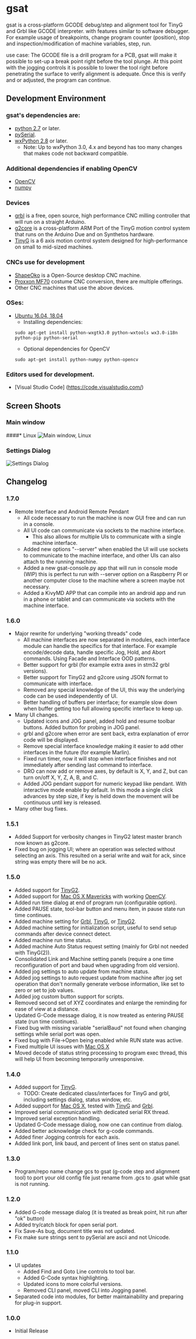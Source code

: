 gsat
====

gsat is a cross-platform GCODE debug/step and alignment tool for TinyG and Grbl like GCODE
interpreter. with features similar to software debugger. For example usage of breakpoints,
change program counter (position), stop and inspection/modification of machine variables, step,
run.

use case: The GCODE file is a drill program for a PCB, gsat will make it possible to set-up a
break point right before the tool plunge. At this point with the jogging controls it is possible
to lower the tool right before penetrating the surface to verify alignment is adequate. Once
this is verify and or adjusted, the program can continue.

Development Environment
---------------------
### gsat's dependencies are:
* [python 2.7](http://www.python.org/) or later.
* [pySerial](http://pyserial.sourceforge.net/).
* [wxPython 2.8](http://www.wxpython.org/) or later.
   * Note: Up to wxPython 3.0, 4.x and beyond has too many changes that makes code not backward compatible.

### Additional dependencies if enabling OpenCV
* [OpenCV](http://opencv.org/)
* [numpy](http://pypi.python.org/pypi/numpy/)

### Devices
* [grbl](https://github.com/grbl/grbl/wiki/) is a free, open source, high performance CNC milling controller that will run on a straight Arduino.
* [g2core](https://github.com/synthetos/g2/wiki/What-is-g2core) is a cross-platform ARM Port of the TinyG motion control system that runs on the Arduino Due and on Synthetos hardware.
* [TinyG](https://github.com/synthetos/TinyG/wiki/) is a 6 axis motion control system designed for high-performance on small to mid-sized machines.

### CNCs use for development
* [ShapeOko](http://www.shapeoko.com/) is a Open-Source desktop CNC machine.
* [Proxxon MF70](http://www.proxxon.com/en//micromot/27112.php?list) costume CNC conversion, there are multiple offerings.
* Other CNC machines that use the above devices.

### OSes:
* [Ubuntu 16.04, 18.04](http://www.ubuntu.com/)
   * Installing dependencies:
   ```
   sudo apt-get install python-wxgtk3.0 python-wxtools wx3.0-i18n python-pip python-serial
   ```
   * Optional dependencies for OpenCV
   ```
   sudo apt-get install python-numpy python-opencv
   ```

### Editors used for development.
* [Visual Studio Code] (https://code.visualstudio.com/)

Screen Shoots
------------
### Main window
####* Linux
![Main window, Linux](https://raw.githubusercontent.com/duembeg/gsat/1b337421251a26ed622ad3a76953097c447de375/images/screenshoot/main_window_linux.png "Main Window, Linux")

### Settings Dialog
![Settings Dialog](https://raw.githubusercontent.com/duembeg/gsat/1b337421251a26ed622ad3a76953097c447de375/images/screenshoot/settings_dialog.png "Settings Dialog")

Changelog
---------
### 1.7.0
* Remote Interface and Android Remote Pendant
   * All code necessary to run the machine is now GUI free and can run in a console.
   * All UI code can communicate via sockets to the machine interface.
      * This also allows for multiple UIs to communicate with a single machine interface.
   * Added new options "--server" when enabled the UI will use sockets to communicate to the machine interface, and other UIs can also attach to the running machine.
   * Added a new gsat-console.py app that will run in console mode (WIP) this is perfect tu run with --server option on a Raspberry PI or another computer close to the machine where a screen maybe not necessary.
   * Added a KivyMD APP that can compile into an android app and run in a phone or tablet and can communicate via sockets with the machine interface.


### 1.6.0
* Major rewrite for underlying "working threads" code
   * All machine interfaces are now separated in modules, each interface module can handle the specifics for that interface. For example encode/decode data, handle specific Jog, Hold, and Abort commands. Using Facade and Interface OOD patterns.
   * Better support for grbl (for example extra axes in stm32 grbl versions).
   * Better support for TinyG2 and g2core using JSON format to communicate with interface.
   * Removed any special knowledge of the UI, this way the underlying code can be used independently of UI.
   * Better handling of buffers per interface; for example slow down when buffer getting too full allowing specific interface to keep up.
* Many UI changes.
   * Updated icons and JOG panel, added hold and resume toolbar buttons. Added button for probing in JOG panel.
   * grbl and g2core when error are sent back, extra explanation of error code will be displayed.
   * Remove special interface knowledge making it easier to add other interfaces in the future (for example Marlin).
   * Fixed run timer, now it will stop when interface finishes and not immediately after sending last command to interface.
   * DRO can now add or remove axes, by default is X, Y, and Z, but can turn on/off X, Y, Z, A, B, and C.
   * Added JOG pendant support for numeric keypad like pendant. With interactive mode enable by default. In this mode a single click advances by step size, if key is held down the movement will be continuous until key is released.
* Many other bug fixes.

### 1.5.1
* Added Support for verbosity changes in TinyG2 latest master branch now known as g2core.
* Fixed bug on jogging UI; where an operation was selected without selecting an axis. This resulted on a serial write and wait for ack, since string was empty there will be no ack.


### 1.5.0
* Added support for [TinyG2](https://github.com/synthetos/g2/wiki).
* Added support for [Mac OS X Mavericks](https://www.apple.com/osx/) with working [OpenCV](http://opencv.org/).
* Added run time dialog at end of program run (configurable option).
* Added PAUSE state, tool-bar button and menu item, in pause state run time continues.
* Added machine setting for [Grbl](https://github.com/grbl/grbl/wiki/), [TinyG](https://github.com/synthetos/TinyG/wiki/), or [TinyG2](https://github.com/synthetos/g2/wiki/).
* Added machine setting for initialization script, useful to send setup commands after device connect detect.
* Added machine run time status.
* Added machine Auto Status request setting (mainly for Grbl not needed with TinyG(2)).
* Consolidated Link and Machine setting panels (require a one time reconfiguration of port and baud when upgrading from old version).
* Added jog settings to auto update from machine status.
* Added jog settings to auto request update from machine after jog set operation that don't normally generate verbose information, like set to zero or set to job values.
* Added jog custom button support for scripts.
* Removed second set of XYZ coordinates and enlarge the reminding for ease of view at a distance.
* Updated G-Code message dialog, it is now treated as entering PAUSE state (run time continues).
* Fixed bug with missing variable "serialBaud" not found when changing settings while serial port was open.
* Fixed bug with File->Open being enabled while RUN state was active.
* Fixed multiple UI issues with [Mac OS X](http://www.apple.com/osx/)
* Moved decode of status string processing to program exec thread, this will help UI from becoming temporarily unresponsive.


### 1.4.0
* Added support for [TinyG](https://github.com/synthetos/TinyG/wiki).
   * TODO: Create dedicated class/interfaces for TinyG and grbl, including settings dialog, status window, etc.
* Added support for [Mac OS X](http://www.apple.com/osx/), tested with [TinyG](https://github.com/synthetos/TinyG/wiki) and [Grbl](https://github.com/grbl/grbl/wiki/).
* Improved serial communication with dedicated serial RX thread.
* Improved serial exception handling.
* Updated G-Code message dialog, now one can continue from dialog.
* Added better acknowledge check for g-code commands.
* Added finer Jogging controls for each axis.
* Added link port, link baud, and percent of lines sent on status panel.

### 1.3.0
* Program/repo name change gcs to gsat (g-code step and alignment tool)
  to port your old config file just rename from .gcs to .gsat while gsat is not running.

### 1.2.0
* Added G-code message dialog (it is treated as break point, hit run after "ok" button)
* Added try/catch block for open serial port.
* Fix Save-As bug, document title was not updated.
* Fix make sure strings sent to pySerial are ascii and not Unicode.

### 1.1.0
* UI updates
   * Added Find and Goto Line controls to tool bar.
   * Added G-Code syntax highlighting.
   * Updated icons to more colorful versions.
   * Removed CLI panel, moved CLI into Jogging panel.
* Separated code into modules, for better maintainability and preparing for plug-in support.

### 1.0.0
* Initial Release

